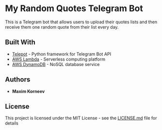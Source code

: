 # My Random Quotes Telegram Bot

This is a Telegram bot that allows users to upload their quotes lists and then receive them one random quote from their list every day.  

## Built With

* [Telepot](http://telepot.readthedocs.io/en/latest/reference.html) - Python framework for Telegram Bot API
* [AWS Lambda](https://aws.amazon.com/lambda/) - Serverless computing platform
* [AWS DynamoDB](https://aws.amazon.com/dynamodb/) - NoSQL database service

## Authors

* **Maxim Korneev**

## License

This project is licensed under the MIT License - see the [LICENSE.md](LICENSE.md) file for details
